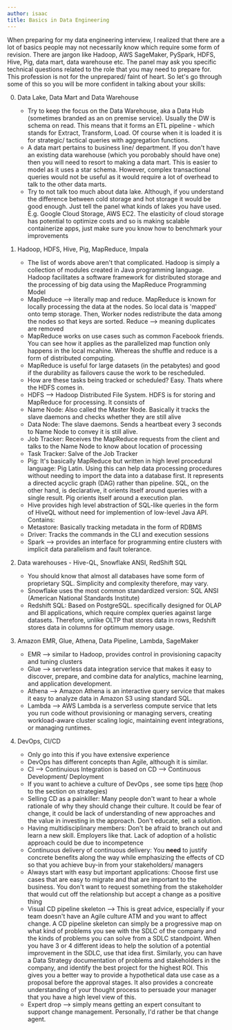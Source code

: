 ```yaml
---
author: isaac
title: Basics in Data Engineering
---
```


When preparing for my data engineering interview, I realized that there are a lot of basics people may not necessarily know which require some form of revision. There are jargon like Hadoop, AWS SageMaker, PySpark, HDFS, Hive, Pig, data mart, data warehouse etc. The panel may ask you specific technical questions related to the role that you may need to prepare for. This profession is not for the unprepared/ faint of heart. So let's go through some of this so you will be more confident in talking about your skills:

0. Data Lake, Data Mart and Data Warehouse

    * Try to keep the focus on the Data Warehouse, aka a Data Hub (sometimes branded as an on premise service). Usually the DW is schema on read. This means that it forms an ETL pipeline - which stands for Extract, Transform, Load. Of course when it is loaded it is for strategic/ tactical queries with aggregation functions.
    * A data mart pertains to business line/ department. If you don't have an existing data warehouse (which you porobably should have one) then you will need to resort to making a data mart. This is easier to model as it uses a star schema. However, complex transactional queries would not be useful as it would require a lot of overhead to talk to the other data marts.
    * Try to not talk too much about data lake. Although, if you understand the difference between cold storage and hot storage it would be good enough. Just tell the panel what kinds of lakes you have used. E.g. Google Cloud Storage, AWS EC2. The elasticity of cloud storage has potential to optimize costs and so is making scalable containerize apps, just make sure you know how to benchmark your improvements

1. Hadoop, HDFS, Hive, Pig, MapReduce, Impala

    * The list of words above aren't that complicated. Hadoop is simply a collection of modules created in Java programming language. Hadoop facilitates a software framework for distributed storage and the processing of big data using the MapReduce Programming Model
    * MapReduce --> literally map and reduce. MapReduce is known for locally processing the data at the nodes. So local data is 'mapped' onto temp storage. Then, Worker nodes redistribute the data among the nodes so that keys are sorted. Reduce --> meaning duplicates are removed
    * MapReduce works on use cases such as common Facebook friends. You can see how it applies as the parallelized map function only happens in the local mcahine. Whereas the shuffle and reduce is a form of distributed computing.
    * MapReduce is useful for large datasets (in the petabytes) and good if the durability as failovers cause the work to be rescheduled.
    * How are these tasks being tracked or scheduled? Easy. Thats where the HDFS comes in.
    * HDFS --> Hadoop Distributed File System. HDFS is for storing and MapReduce for processing. It consists of
    * Name Node: Also called the Master Node. Basically it tracks the slave daemons and checks whether they are still alive
    * Data Node: The slave daemons. Sends a heartbeat every 3 seconds to Name Node to convey it is still alive.
    * Job Tracker: Receives the MapReduce requests from the client and talks to the Name Node to know about location of processing
    * Task Tracker: Salve of the Job Tracker
    * Pig: It's basically MapReduce but written in high level procedural language: Pig Latin. Using this can help data processing procedures without needing to import the data into a database first. It represents a directed acyclic graph (DAG) rather than pipeline. SQL, on the other hand, is declarative, it orients itself around queries with a single result. Pig orients itself around a execution plan.
    * Hive provides high level abstraction of SQL-like queries in the form of HiveQL without need for implemention of low-level Java API. Contains:
    * Metastore: Basically tracking metadata in the form of RDBMS
    * Driver: Tracks the commands in the CLI and execution sessions
    * Spark --> provides an interface for programming entire clusters with implicit data parallelism and fault tolerance.

2. Data warehouses - Hive-QL, Snowflake ANSI, RedShift SQL

    * You should know that almost all databases have some form of proprietary SQL. Simplicity and complexity therefore, may vary.
    * Snowflake uses the most common standardized version: SQL ANSI (American National Standards Institute)
    * Redshift SQL: Based on PostgreSQL. specifically designed for OLAP and BI applications, which require complex queries against large datasets. Therefore, unlike OLTP that stores data in rows, Redshift stores data in columns for optimum memory usage.

3. Amazon EMR, Glue, Athena, Data Pipeline, Lambda, SageMaker

    * EMR --> similar to Hadoop, provides control in provisioning capacity and tuning clusters
    * Glue --> serverless data integration service that makes it easy to discover, prepare, and combine data for analytics, machine learning, and application development.
    * Athena --> Amazon Athena is an interactive query service that makes it easy to analyze data in Amazon S3 using standard SQL.
    * Lambda --> AWS Lambda is a serverless compute service that lets you run code without provisioning or managing servers, creating workload-aware cluster scaling logic, maintaining event integrations, or managing runtimes.

4. DevOps, CI/CD

    * Only go into this if you have extensive experience
    * DevOps has different concepts than Agile, although it is similar.
    * CI --> Continuious Integration is based on CD --> Continuous Development/ Deployment
    * If you want to achieve a culture of DevOps , see some tips [here](https://en.wikipedia.org/wiki/Continuous_delivery) (hop to the section on strategies)
    * Selling CD as a painkiller: Many people don't want to hear a whole rationale of why they should change their culture. It could be fear of change, it could be lack of understanding of new approaches and the value in investing in the approach. Don't educate, sell a solution.
    * Having multidisciplinary members: Don't be afraid to branch out and learn a new skill. Employers like that. Lack of adoption of a holistic approach could be due to incompetence
    * Continuous delivery of continuous delivery: You **need** to justify concrete benefits along the way while emphasizing the effects of CD so that you achieve buy-in from your stakeholders/ managers
    * Always start with easy but important applications: Choose first use cases that are easy to migrate and that are important to the business. You don't want to request something from the stakeholder that would cut off the relationship but accept a change as a positive thing
    * Visual CD pipeline skeleton --> This is great advice, especially if your team doesn't have an Agile culture ATM and you want to affect change. A CD pipeline skeleton can simply be a progressive map on what kind of problems you see with the SDLC of the company and the kinds of problems you can solve from a SDLC standpoint. When you have 3 or 4 different ideas to help the solution of a potential improvement in the SDLC, use that idea first. Similarly, you can have a Data Strategy documentation of problems and stakeholders in the company, and identify the best project for the highest ROI. This gives you a better way to provide a hypothetical data use case as a proposal before the approval stages. It also provides a concreate understanding of your thought process to persuade your manager that you have a high level view of this.
    * Expert drop --> simply means getting an expert consultant to support change management. Personally, I'd rather be that change agent.

